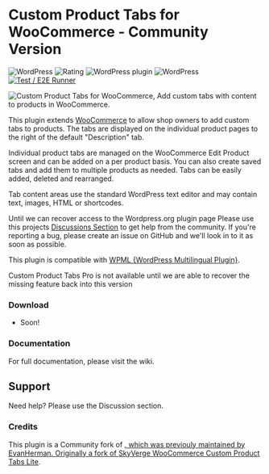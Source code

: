 # Custom Product Tabs for WooCommerce - Community Version

![WordPress](https://img.shields.io/wordpress/plugin/dt/yikes-inc-easy-custom-woocommerce-product-tabs.svg)
![Rating](https://img.shields.io/wordpress/plugin/r/yikes-inc-easy-custom-woocommerce-product-tabs.svg)
![WordPress plugin](https://img.shields.io/wordpress/plugin/v/yikes-inc-easy-custom-woocommerce-product-tabs.svg)
![WordPress](https://img.shields.io/wordpress/v/yikes-inc-easy-custom-woocommerce-product-tabs.svg)
[![Test / E2E Runner](yikes-inc-easy-custom-woocommerce-product-tabs/actions/workflows/test-e2e.yml/badge.svg?branch=master&event=push)](yikes-inc-easy-custom-woocommerce-product-tabs/actions/workflows/test-e2e.yml)

![Custom Product Tabs for WooCommerce, Add custom tabs with content to products in WooCommerce.](/.wordpress-org/banner-1544x500.png)

This plugin extends [WooCommerce](https://woocommerce.com) to allow shop owners to add custom tabs to products. The tabs are displayed on the individual product pages to the right of the default "Description" tab.

Individual product tabs are managed on the WooCommerce Edit Product screen and can be added on a per product basis. You can also create saved tabs and add them to multiple products as needed. Tabs can be easily added, deleted and rearranged.

Tab content areas use the standard WordPress text editor and may contain text, images, HTML or shortcodes. 

Until we can recover access to the Wordpress.org plugin page
Please use this projects [Discussions Section](https://github.com/EasyTabs-Team/yikes-inc-easy-custom-woocommerce-product-tabs/discussions) to get help from the community.
If you're reporting a bug, please create an issue on GitHub and we'll look in to it as soon as possible.

This plugin is compatible with [WPML {WordPress Multilingual Plugin}](https://wpml.org).

Custom Product Tabs Pro is not available until we are able to recover the missing feature back into this version

### Download

-   Soon!

### Documentation

For full documentation, please visit the wiki.

## Support

Need help? Please use the Discussion section.

### Credits

This plugin is a Community fork of <a href="https://github.com/EasyTabs-Team/yikes-inc-easy-custom-woocommerce-product-tabs" target="_blank">, which was previouly maintained by EvanHerman.
Originally a fork of <a href="https://wordpress.org/plugins/woocommerce-custom-product-tabs-lite/" target="_blank">SkyVerge WooCommerce Custom Product Tabs Lite</a>.
